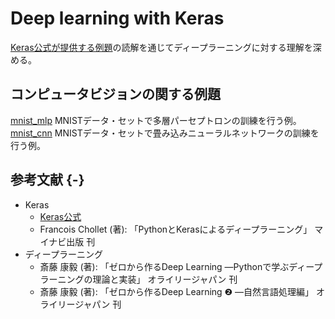# Deep learning with Keras
[Keras公式が提供する例題](https://github.com/keras-team/keras/blob/master/examples/README.md)の読解を通じてディープラーニングに対する理解を深める。  

## コンピュータビジョンの関する例題
[mnist_mlp](mnist_mlp/README.md) MNISTデータ・セットで多層パーセプトロンの訓練を行う例。
[mnist_cnn](mnist_cnn/README.md) MNISTデータ・セットで畳み込みニューラルネットワークの訓練を行う例。

## 参考文献 {-}
- Keras
  - [Keras公式](https://keras.io/)
  - Francois Chollet (著): 「PythonとKerasによるディープラーニング」 マイナビ出版 刊
- ディープラーニング
  - 斎藤 康毅 (著): 「ゼロから作るDeep Learning ―Pythonで学ぶディープラーニングの理論と実装」 オライリージャパン 刊
  - 斎藤 康毅 (著): 「ゼロから作るDeep Learning ❷ ―自然言語処理編」 オライリージャパン 刊